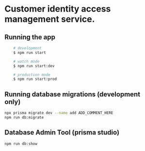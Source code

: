 # Customer identity access management service.

## Running the app

```bash
    # development
    $ npm run start

    # watch mode
    $ npm run start:dev

    # production mode
    $ npm run start:prod
```

## Running database migrations (development only)

```bash
npx prisma migrate dev --name add ADD_COMMENT_HERE
npm run db:migrate
```

## Database Admin Tool (prisma studio)

```
npm run db:show
```
